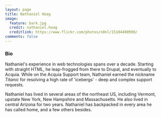 ```yaml
---
layout: page
title: Nathaniel Hoag
image:
  feature: bark.jpg
  credit: nathaniel.hoag
  creditlink: https://www.flickr.com/photos/n8nl/15104480998/
comments: false
---
```


### Bio

Nathaniel's experience in web technologies spans over a decade. Starting with straight HTML, he leap-frogged from there to Drupal, and eventually to Acquia. While on the Acquia Support team, Nathaniel earned the nickname _Titanic_ for resolving a high rate of 'icebergs' - deep and complex support requests.

Nathaniel has lived in several areas of the northeast US, including Vermont, upstate New York, New Hampshire and Massachusetts. He also lived in central Arizona for two years. Nathaniel has backpacked in every area he has called home, and a few others besides.
